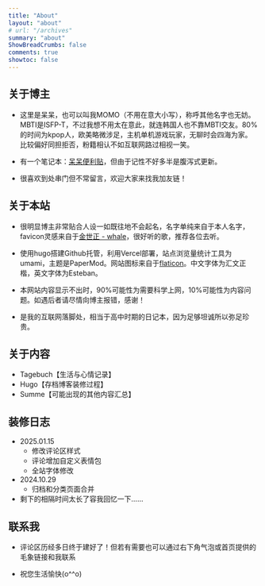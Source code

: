 ```yaml
---
title: "About"
layout: "about"
# url: "/archives"
summary: "about"
ShowBreadCrumbs: false
comments: true
showtoc: false
---
```

<style>
.post-meta {
    display: none;
  }
</style>

## 关于博主

- 这里是呆呆，也可以叫我MOMO（不用在意大小写），称呼其他名字也无妨。MBTI是ISFP-T，不过我想不用太在意此，就连韩国人也不靠MBTI交友。80%的时间为kpop人，欧美略微涉足，主机单机游戏玩家，无聊时会四海为家。比较偏好同担拒否，粉籍相认不如互联网路过相视一笑。

- 有一个笔记本：[呆呆便利贴](http://doc.graugris.icu/#/)，但由于记性不好多半是腹泻式更新。

- 很喜欢到处串门但不常留言，欢迎大家来找我加友链！

## 关于本站
- 很明显博主非常贴合人设一如既往地不会起名，名字单纯来自于本人名字，favicon灵感来自于[金世正 - whale](https://open.spotify.com/track/4UnBxdw1l3J31WBsgmHezz?si=5d34257b84184ac9)，很好听的歌，推荐各位去听。

- 使用hugo搭建Github托管，利用Vercel部署，站点浏览量统计工具为umami，主题是PaperMod。网站图标来自于[flaticon](https://www.flaticon.com/)。中文字体为汇文正楷，英文字体为Esteban。

- 本网站内容显示不出时，90%可能性为需要科学上网，10%可能性为内容问题。如遇后者请尽情向博主报错，感谢！

- 是我的互联网落脚处，相当于高中时期的日记本，因为足够坦诚所以弥足珍贵。

## 关于内容

- Tagebuch【生活与心情记录】
- Hugo【存档博客装修过程】
- Summe【可能出现的其他内容汇总】 

## 装修日志
- 2025.01.15
  - 修改评论区样式
  - 评论增加自定义表情包
  - 全站字体修改
- 2024.10.29
  - 归档和分类页面合并
- 剩下的相隔时间太长了容我回忆一下……

## 联系我

- 评论区历经多日终于建好了！但若有需要也可以通过右下角气泡或首页提供的毛象链接和我联系

- 祝您生活愉快(o^^o)


